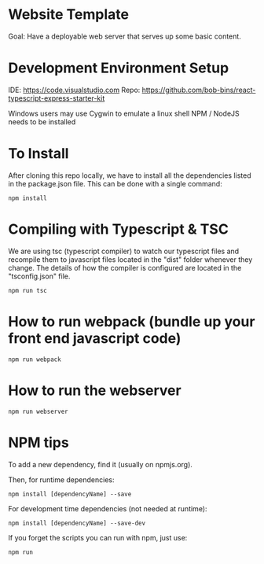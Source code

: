 Website Template
==============

Goal: Have a deployable web server that serves up some basic content.

# Development Environment Setup

IDE: https://code.visualstudio.com
Repo: https://github.com/bob-bins/react-typescript-express-starter-kit

Windows users may use Cygwin to emulate a linux shell
NPM / NodeJS needs to be installed

# To Install

After cloning this repo locally, we have to install all the dependencies listed in the package.json
file. This can be done with a single command:

    npm install

# Compiling with Typescript & TSC

We are using tsc (typescript compiler) to watch our typescript files and recompile them
to javascript files located in the "dist" folder whenever they change. The details of
how the compiler is configured are located in the "tsconfig.json" file.

    npm run tsc

# How to run webpack (bundle up your front end javascript code)

    npm run webpack

# How to run the webserver

    npm run webserver

# NPM tips

To add a new dependency, find it (usually on npmjs.org).

Then, for runtime dependencies:

    npm install [dependencyName] --save

For development time dependencies (not needed at runtime):

    npm install [dependencyName] --save-dev

If you forget the scripts you can run with npm, just use:

    npm run